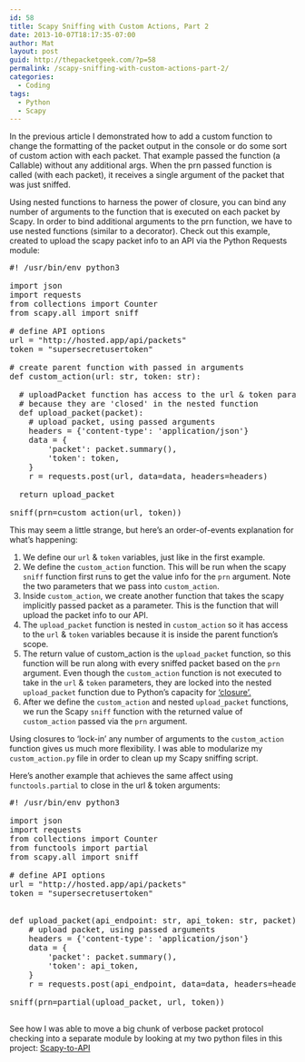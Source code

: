 ```yaml
---
id: 58
title: Scapy Sniffing with Custom Actions, Part 2
date: 2013-10-07T18:17:35-07:00
author: Mat
layout: post
guid: http://thepacketgeek.com/?p=58
permalink: /scapy-sniffing-with-custom-actions-part-2/
categories:
  - Coding
tags:
  - Python
  - Scapy
---
```

In the previous article I demonstrated how to add a custom function to change the formatting of the packet output in the console or do some sort of custom action with each packet. That example passed the function (a Callable) without any additional args. When the prn passed function is called (with each packet), it receives a single argument of the packet that was just sniffed.

Using nested functions to harness the power of closure, you can bind any number of arguments to the function that is executed on each packet by Scapy. In order to bind additional arguments to the prn function, we have to use nested functions (similar to a decorator). Check out this example, created to upload the scapy packet info to an API via the Python Requests module:

<pre class="lang:default decode:true ">#! /usr/bin/env python3

import json
import requests
from collections import Counter
from scapy.all import sniff

# define API options
url = "http://hosted.app/api/packets"
token = "supersecretusertoken"

# create parent function with passed in arguments
def custom_action(url: str, token: str):

  # uploadPacket function has access to the url & token parameters
  # because they are 'closed' in the nested function
  def upload_packet(packet):
    # upload packet, using passed arguments
    headers = {'content-type': 'application/json'}
    data = {
        'packet': packet.summary(),
        'token': token,
    }
    r = requests.post(url, data=data, headers=headers)

  return upload_packet

sniff(prn=custom_action(url, token))
</pre>

This may seem a little strange, but here&#8217;s an order-of-events explanation for what&#8217;s happening:

  1. We define our `url` & `token` variables, just like in the first example.
  2. We define the `custom_action` function. This will be run when the scapy `sniff` function first runs to get the value info for the `prn` argument. Note the two parameters that we pass into `custom_action`.
  3. Inside `custom_action`, we create another function that takes the scapy implicitly passed packet as a parameter. This is the function that will upload the packet info to our API.
  4. The `upload_packet` function is nested in `custom_action` so it has access to the `url` & `token` variables because it is inside the parent function&#8217;s scope.
  5. The return value of custom_action is the `upload_packet` function, so this function will be run along with every sniffed packet based on the `prn` argument. Even though the `custom_action` function is not executed to take in the `url` & `token` parameters, they are locked into the nested `upload_packet` function due to Python&#8217;s capacity for [&#8216;closure&#8217;.](http://ynniv.com/blog/2007/08/closures-in-python.html "Closures in Python")
  6. After we define the `custom_action` and nested `upload_packet` functions, we run the Scapy `sniff` function with the returned value of `custom_action` passed via the `prn` argument.

Using closures to &#8216;lock-in&#8217; any number of arguments to the `custom_action` function gives us much more flexibility. I was able to modularize my `custom_action.py` file in order to clean up my Scapy sniffing script.

Here&#8217;s another example that achieves the same affect using `functools.partial` to close in the url & token arguments:

<pre class="lang:default decode:true">#! /usr/bin/env python3

import json
import requests
from collections import Counter
from functools import partial
from scapy.all import sniff

# define API options
url = "http://hosted.app/api/packets"
token = "supersecretusertoken"


def upload_packet(api_endpoint: str, api_token: str, packet):
    # upload packet, using passed arguments
    headers = {'content-type': 'application/json'}
    data = {
        'packet': packet.summary(),
        'token': api_token,
    }
    r = requests.post(api_endpoint, data=data, headers=headers)

sniff(prn=partial(upload_packet, url, token))

</pre>

See how I was able to move a big chunk of verbose packet protocol checking into a separate module by looking at my two python files in this project: <a title="Scapi-to-API" href="https://github.com/thepacketgeek/scapy-to-api" target="_blank" rel="noopener">Scapy-to-API</a>